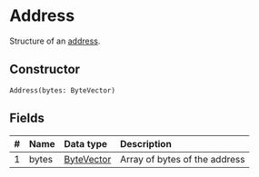 # Address

Structure of an [address](/en/blockchain/account/address).

## Constructor

``` ride
Address(bytes: ByteVector)
```

## Fields

|   #   | Name | Data type | Description |
| :--- | :--- | :--- | :--- |
| 1 | bytes | [ByteVector](/en/ride/data-types/byte-vector) | Array of bytes of the address |
